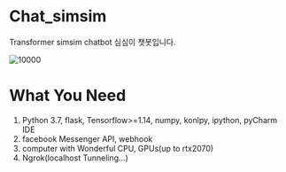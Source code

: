 # Chat_simsim
Transformer simsim chatbot
심심이 챗봇입니다. 


![10000](https://user-images.githubusercontent.com/36034521/69293797-4e116780-0c4d-11ea-975d-f89110a95a42.gif)


# What You Need
1. Python 3.7, flask, Tensorflow>=1.14, numpy, konlpy, ipython, pyCharm IDE
2. facebook Messenger API, webhook
3. computer with Wonderful CPU, GPUs(up to rtx2070)
4. Ngrok(localhost Tunneling...)
